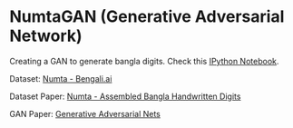 # NumtaGAN (Generative Adversarial Network)

Creating a GAN to generate bangla digits. Check this [IPython Notebook](/NumtaGAN.ipynb).

Dataset: [Numta - Bengali.ai](https://bengali.ai/datasets/)

Dataset Paper: [Numta - Assembled Bangla Handwritten Digits](https://bengali.ai/wp-content/uploads/datasets/assembled-bangla-handwritten.pdf)

GAN Paper: [Generative Adversarial Nets](https://papers.nips.cc/paper/2014/file/5ca3e9b122f61f8f06494c97b1afccf3-Paper.pdf)
